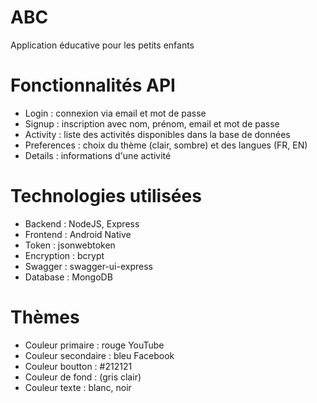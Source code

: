 # ABC
Application éducative pour les petits enfants

# Fonctionnalités API
- Login : connexion via email et mot de passe
- Signup : inscription avec nom, prénom, email et mot de passe
- Activity : liste des activités disponibles dans la base de données
- Preferences : choix du thème (clair, sombre) et des langues (FR, EN)
- Details : informations d'une activité

# Technologies utilisées
- Backend : NodeJS, Express
- Frontend : Android Native
- Token : jsonwebtoken
- Encryption : bcrypt
- Swagger : swagger-ui-express
- Database : MongoDB

# Thèmes
- Couleur primaire : rouge YouTube
- Couleur secondaire : bleu Facebook
- Couleur boutton : #212121
- Couleur de fond : (gris clair)
- Couleur texte : blanc, noir
